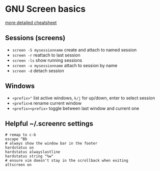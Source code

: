 # GNU Screen basics

[more detailed cheatsheet](http://aperiodic.net/screen/quick_reference)

## Sessions (screens)

* `screen -S mysessionname` create and attach to named session
* `screen -r` reattach to last session
* `screen -ls` show running sessions
* `screen -x mysessionname` attach to session by name
* `screen -d` detach session

## Windows

* `<prefix>"` list active windows, `k/j` for up/down, enter to select session
* `<prefix>A` rename current window
* `<prefix><prefix>` toggle between last window and current one

## Helpful ~/.screenrc settings

```
# remap to c-b
escape ^Bb
# always show the window bar in the footer
hardstatus on
hardstatus alwayslastline
hardstatus string "%w"
# ensure vim doesn't stay in the scrollback when exiting
altscreen on
```
